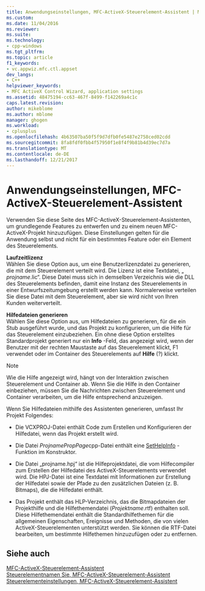 ```yaml
---
title: Anwendungseinstellungen, MFC-ActiveX-Steuerelement-Assistent | Microsoft Docs
ms.custom: 
ms.date: 11/04/2016
ms.reviewer: 
ms.suite: 
ms.technology:
- cpp-windows
ms.tgt_pltfrm: 
ms.topic: article
f1_keywords:
- vc.appwiz.mfc.ctl.appset
dev_langs:
- C++
helpviewer_keywords:
- MFC ActiveX Control Wizard, application settings
ms.assetid: 48475194-cc63-467f-8499-f142269a4c1c
caps.latest.revision: 
author: mikeblome
ms.author: mblome
manager: ghogen
ms.workload:
- cplusplus
ms.openlocfilehash: 4b63507ba50f5f9d7dfb0fe5487e2758ced02cdd
ms.sourcegitcommit: 8fa8fdf0fbb4f57950f1e8f4f9b81b4d39ec7d7a
ms.translationtype: MT
ms.contentlocale: de-DE
ms.lasthandoff: 12/21/2017
---
```

# <a name="application-settings-mfc-activex-control-wizard"></a>Anwendungseinstellungen, MFC-ActiveX-Steuerelement-Assistent
Verwenden Sie diese Seite des MFC-ActiveX-Steuerelement-Assistenten, um grundlegende Features zu entwerfen und zu einem neuen MFC-ActiveX-Projekt hinzuzufügen. Diese Einstellungen gelten für die Anwendung selbst und nicht für ein bestimmtes Feature oder ein Element des Steuerelements.  
  
 **Laufzeitlizenz**  
 Wählen Sie diese Option aus, um eine Benutzerlizenzdatei zu generieren, die mit dem Steuerelement verteilt wird. Die Lizenz ist eine Textdatei, „ *projname*.lic“. Diese Datei muss sich in demselben Verzeichnis wie die DLL des Steuerelements befinden, damit eine Instanz des Steuerelements in einer Entwurfszeitumgebung erstellt werden kann. Normalerweise verteilen Sie diese Datei mit dem Steuerelement, aber sie wird nicht von Ihren Kunden weiterverteilt.  
  
 **Hilfedateien generieren**  
 Wählen Sie diese Option aus, um Hilfedateien zu generieren, für die ein Stub ausgeführt wurde, und das Projekt zu konfigurieren, um die Hilfe für das Steuerelement einzubeziehen. Ein ohne diese Option erstelltes Standardprojekt generiert nur ein **Info** -Feld, das angezeigt wird, wenn der Benutzer mit der rechten Maustaste auf das Steuerelement klickt, F1 verwendet oder im Container des Steuerelements auf **Hilfe** (?) klickt.  
  
> [!NOTE]
>  Wie die Hilfe angezeigt wird, hängt von der Interaktion zwischen Steuerelement und Container ab. Wenn Sie die Hilfe in den Container einbeziehen, müssen Sie die Nachrichten zwischen Steuerelement und Container verarbeiten, um die Hilfe entsprechend anzuzeigen.  
  
 Wenn Sie Hilfedateien mithilfe des Assistenten generieren, umfasst Ihr Projekt Folgendes:  
  
-   Die VCXPROJ-Datei enthält Code zum Erstellen und Konfigurieren der Hilfedatei, wenn das Projekt erstellt wird.  
  
-   Die Datei *ProjnamePropPage*cpp-Datei enthält eine [SetHelpInfo](../../mfc/reference/colepropertypage-class.md#sethelpinfo) -Funktion im Konstruktor.  
  
-   Die Datei „projname.hpj“ ist die Hilfeprojektdatei, die vom Hilfecompiler zum Erstellen der Hilfedatei des ActiveX-Steuerelements verwendet wird. Die HPJ-Datei ist eine Textdatei mit Informationen zur Erstellung der Hilfedatei sowie der Pfade zu den zusätzlichen Dateien (z. B. Bitmaps), die die Hilfedatei enthält.  
  
-   Das Projekt enthält das HLP-Verzeichnis, das die Bitmapdateien der Projekthilfe und die Hilfethemendatei (*Projektname*.rtf) enthalten soll. Diese Hilfethemendatei enthält die Standardhilfethemen für die allgemeinen Eigenschaften, Ereignisse und Methoden, die von vielen ActiveX-Steuerelementen unterstützt werden. Sie können die RTF-Datei bearbeiten, um bestimmte Hilfethemen hinzuzufügen oder zu entfernen.  
  
## <a name="see-also"></a>Siehe auch  
 [MFC-ActiveX-Steuerelement-Assistent](../../mfc/reference/mfc-activex-control-wizard.md)   
 [Steuerelementnamen Sie, MFC-ActiveX-Steuerelement-Assistent](../../mfc/reference/control-names-mfc-activex-control-wizard.md)   
 [Steuerelementeinstellungen, MFC-ActiveX-Steuerelement-Assistent](../../mfc/reference/control-settings-mfc-activex-control-wizard.md)

